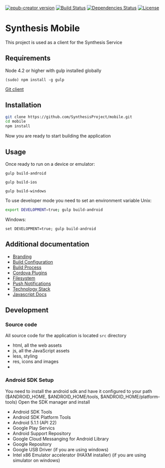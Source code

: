 [![epub-creator version](https://img.shields.io/badge/synthesis--mobile-v1.0.0-green.svg?style=flat)](http://semver.org)
[![Build Status](https://travis-ci.org/SynthesisProject/mobile.svg?branch=master)](https://travis-ci.org/SynthesisProject/mobile)
[![Dependencies Status](https://david-dm.org/SynthesisProject/mobile.svg)](https://david-dm.org/SynthesisProject/mobile)
[![License](https://img.shields.io/badge/License-AGPLv3-blue.svg)](https://en.wikipedia.org/wiki/Affero_General_Public_License)

# Synthesis Mobile

This project is used as a client for the Synthesis Service


## Requirements

Node 4.2 or higher with gulp installed globally

`(sudo) npm install -g gulp`

[Git client ](https://git-scm.com/downloads)


## Installation
```bash
git clone https://github.com/SynthesisProject/mobile.git
cd mobile
npm install
```
Now you are ready to start building the application

## Usage
Once ready to run on a device or emulator:

`gulp build-android`

`gulp build-ios`

`gulp build-windows`

To use developer mode you need to set an environment variable
Unix:

``` bash
export DEVELOPMENT=true; gulp build-android
```

Windows:

```
set DEVELOPMENT=true; gulp build-android
```

## Additional documentation

* [Branding](./docs/branding.md)
* [Build Configuration](./docs/build_configuration.md)
* [Build Process](./docs/build_process.md)
* [Cordova Plugins](./docs/cordova_plugins.md)
* [Filesystem](./docs/filesystem.md)
* [Push Notifications](./docs/push_notifications.md)
* [Technology Stack](./docs/technology_stack.md)
* [Javascript Docs](http://synthesisproject.github.io/mobile/js-docs/)

## Development
### Source code
All source code for the application is located `src` directory
 - html, all the web assets
 - js, all the JavaScript assets
 - less, styling
 - res, icons and images
 - 
 ### Android SDK Setup
You need to install the android sdk and have it configured to your path ($ANDROID_HOME, $ANDROID_HOME/tools, $ANDROID_HOME/platform-tools)
Open the SDK manager and install
 - Android SDK Tools
 - Android SDK Platform Tools
 - Android 5.1.1 (API 22)
 - Google Play Servics
 - Android Support Repository
 - Google Cloud Messanging for Android Library
 - Google Repository
 - Google USB Driver (if you are using windows)
 - Intel x86 Emulator accelerator (HAXM installer) (if you are using simulator on windows)
